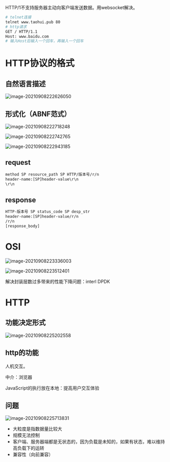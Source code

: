 HTTP/1不支持服务器主动向客户端发送数据。用websocket解决。

```bash
# telnet连接
telnet www.taohui.pub 80
# http请求
GET / HTTP/1.1
Host: www.baidu.com
# 输入Host后输入一个回车，再输入一个回车
```

# HTTP协议的格式

## 自然语言描述

![image-20210908222626050](https://gitee.com/hit_whr/pic_2.0/raw/master/image-20210908222626050.png)



## 形式化（ABNF范式）

![image-20210908222718248](https://gitee.com/hit_whr/pic_2.0/raw/master/image-20210908222718248.png)



![image-20210908222742765](https://gitee.com/hit_whr/pic_2.0/raw/master/image-20210908222742765.png)



![image-20210908222943185](https://gitee.com/hit_whr/pic_2.0/raw/master/image-20210908222943185.png)



## request

```bash
method SP resource_path SP HTTP/版本号/r/n
header-name:[SP]header-value\r\n
\r\n
```





## response

```bash
HTTP-版本号 SP status_code SP desp_str
header-name:[SP]header-value/r/n
/r/n
[response_body] 
```





# OSI

![image-20210908223336003](https://gitee.com/hit_whr/pic_2.0/raw/master/image-20210908223336003.png)



![image-20210908223512401](https://gitee.com/hit_whr/pic_2.0/raw/master/image-20210908223512401.png)



解决封装层数过多带来的性能下降问题：interl DPDK



# HTTP

## 功能决定形式

![image-20210908225202558](https://gitee.com/hit_whr/pic_2.0/raw/master/image-20210908225202558.png)



## http的功能

人机交互。

中介：浏览器



JavaScript的执行放在本地：提高用户交互体验



## 问题

![image-20210908225713831](https://gitee.com/hit_whr/pic_2.0/raw/master/image-20210908225713831.png)



- 大粒度是指数据量比较大
- 规模无法控制
- 客户端、服务器端都是无状态的，因为负载是未知的，如果有状态，难以维持高负载下的运转
- 兼容性（向前兼容）



